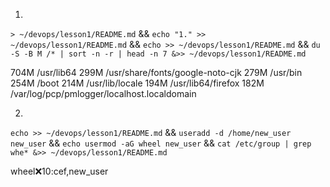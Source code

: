 1.
`> ~/devops/lesson1/README.md` && `echo "1." >> ~/devops/lesson1/README.md` && `echo >> ~/devops/lesson1/README.md` && `du -S -B M /* | sort -n -r | head -n 7 &>> ~/devops/lesson1/README.md`

704M	/usr/lib64
299M	/usr/share/fonts/google-noto-cjk
279M	/usr/bin
254M	/boot
214M	/usr/lib/locale
194M	/usr/lib64/firefox
182M	/var/log/pcp/pmlogger/localhost.localdomain

2.
`echo >> ~/devops/lesson1/README.md` && `useradd -d /home/new_user new_user` && `echo usermod -aG wheel new_user` && `cat /etc/group | grep whe* &>> ~/devops/lesson1/README.md`

wheel:x:10:cef,new_user
